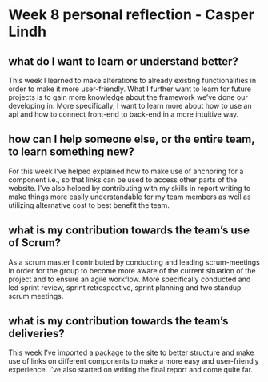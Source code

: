 # Week 8 personal reflection - Casper Lindh

## what do I want to learn or understand better?
This week I learned to make alterations to already existing functionalities in order to make it more user-friendly. What I further want to learn for future projects is to gain more knowledge about the framework we’ve done our developing in. More specifically, I want to learn more about how to use an api and how to connect front-end to back-end in a more intuitive way.

## how can I help someone else, or the entire team, to learn something new?
For this week I’ve helped explained how to make use of anchoring for a component i.e., so that links can be used to access other parts of the website. I’ve also helped by contributing with my skills in report writing to make things more easily understandable for my team members as well as utilizing alternative cost to best benefit the team.

## what is my contribution towards the team’s use of Scrum?
As a scrum master I contributed by conducting and leading scrum-meetings in order for the group to become more aware of the current situation of the project and to ensure an agile workflow. More specifically conducted and led sprint review, sprint retrospective, sprint planning and two standup scrum meetings.

## what is my contribution towards the team’s deliveries?
This week I’ve imported a package to the site to better structure and make use of links on different components to make a more easy and user-friendly experience. I’ve also started on writing the final report and come quite far.
